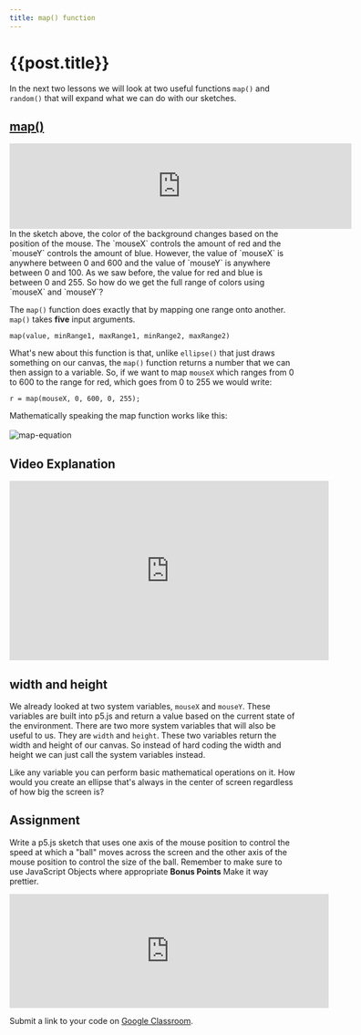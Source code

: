 ```yaml
---
title: map() function
---
```


# {{post.title}}
In the next two lessons we will look at two useful functions `map()` and `random()` that will expand what we can do with our sketches.

## [map()](https://p5js.org/reference/#/p5/map)
<iframe width="600" frameborder="0" src="http://alpha.editor.p5js.org/embed/Hy9Bd9N87"></iframe>
In the sketch above, the color of the background changes based on the position of the mouse. The  `mouseX` controls the amount of red and the `mouseY` controls the amount of blue. However, the value of `mouseX` is anywhere between 0 and 600 and the value of `mouseY` is anywhere between 0 and 100. As we saw before, the value for red and blue is between 0 and 255. So how do we get the full range of colors using `mouseX` and `mouseY`?

The `map()` function does exactly that by mapping one range onto another. `map()` takes **five** input arguments.
```
map(value, minRange1, maxRange1, minRange2, maxRange2)
```
What's new about this function is that, unlike `ellipse()` that just draws something on our canvas, the `map()` function returns a number that we can then assign to a variable. So, if we want to map `mouseX` which ranges from 0 to 600 to the range for red, which goes from 0 to 255 we would write:
```
r = map(mouseX, 0, 600, 0, 255);
```
Mathematically speaking the map function works like this:
<br>
<br>
![map-equation]({{site.baseurl}}/img/map-equation.png)
<br>

## Video Explanation
<iframe width="560" height="315" src="https://www.youtube.com/embed/nicMAoW6u1g?rel=0" frameborder="0" allow="autoplay; encrypted-media" allowfullscreen></iframe>

## width and height
We already looked at two system variables, `mouseX` and `mouseY`. These variables are built into p5.js and return a value based on the current state of the environment. There are two more system variables that will also be useful to us. They are `width` and `height`. These two variables return the width and height of our canvas. So instead of hard coding the width and height we can just call the system variables instead.

<script type="text/p5" data-autoplay data-width="360" data-preview-width="200" data-height="320">
function setup(){
  createCanvas(200, 200);
}
function draw(){
  r = map(mouseX, 0, width, 0, 255);
  background(r,0,255);
}
</script>

Like any variable you can perform basic mathematical operations on it. How would you create an ellipse that's always in the center of screen regardless of how big the screen is?

## Assignment
Write a p5.js sketch that uses one axis of the mouse position to control the speed at which a "ball" moves across the screen and the other axis of the mouse position to control the size of the ball. Remember to make sure to use JavaScript Objects where appropriate **Bonus Points** Make it way prettier.

<iframe width="560" height="200" frameborder="0" src="http://alpha.editor.p5js.org/embed/B1Fj1o4I7"></iframe>

Submit a link to your code on [Google Classroom](https://classroom.google.com/c/MTU5OTI3MjEzNTZa/a/MTYxMDYzMzIzNzNa/details).
